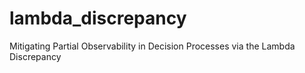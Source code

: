 # lambda_discrepancy
Mitigating Partial Observability in Decision Processes via the Lambda Discrepancy
